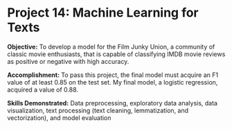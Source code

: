 # Project 14: Machine Learning for Texts
 
**Objective:** To develop a model for the Film Junky Union, a community of classic movie enthusiasts, that is capable of classifying IMDB movie reviews as positive or negative with high accuracy.

**Accomplishment:** To pass this project, the final model must acquire an F1 value of at least 0.85 on the test set. My final model, a logistic regression, acquired a value of 0.88.

**Skills Demonstrated:** Data preprocessing, exploratory data analysis, data visualization, text processing (text cleaning, lemmatization, and vectorization), and model evaluation
